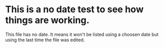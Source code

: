 # This is a no date test to see how things are working.

This file has no date. It means it won't be listed using a choosen date but using the last time the file was edited.